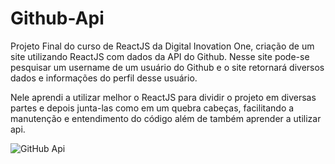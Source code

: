 # Github-Api
Projeto Final do curso de ReactJS da Digital Inovation One, criação de um site utilizando ReactJS com dados da API do Github.
Nesse site pode-se pesquisar um username de um usuário do Github e o site retornará diversos dados e informações do perfil desse usuário.

Nele aprendi a utilizar melhor o ReactJS para dividir o projeto em diversas partes e depois junta-las como em um quebra cabeças, facilitando a manutenção
e entendimento do código além de também aprender a utilizar api.

![GitHub Api](https://user-images.githubusercontent.com/72752286/173985959-958d53b1-e228-4b5a-af9e-af0de43b8010.png)

